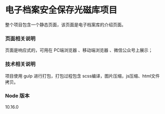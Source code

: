 # 电子档案安全保存光磁库项目
整个项目包含一个静态页面，该页面是电子档案库的介绍页面。

### 页面相关说明
页面是响应式的，可用在 PC端浏览器 、移动端浏览器 、微信公众号上展示；

### 技术相关说明
项目使用 gulp 进行打包，打包过程包含 scss编译，图片压缩，js压缩、html文件拷贝。

### Node 版本
10.16.0
